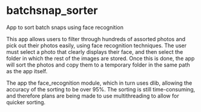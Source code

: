 # batchsnap_sorter
App to sort batch snaps using face recognition

This app allows users to filter through hundreds of assorted photos and pick out their photos easily, using face recognition techniques.
The user must select a photo that clearly displays their face, and then select the folder in which the rest of the images are stored.
Once this is done, the app will sort the photos and copy them to a temporary folder in the same path as the app itself.

The app the face_recognition module, which in turn uses dlib, allowing the accuracy of the sorting to be over 95%.
The sorting is still time-consuming, and therefore plans are being made to use multithreading to allow for quicker sorting.
